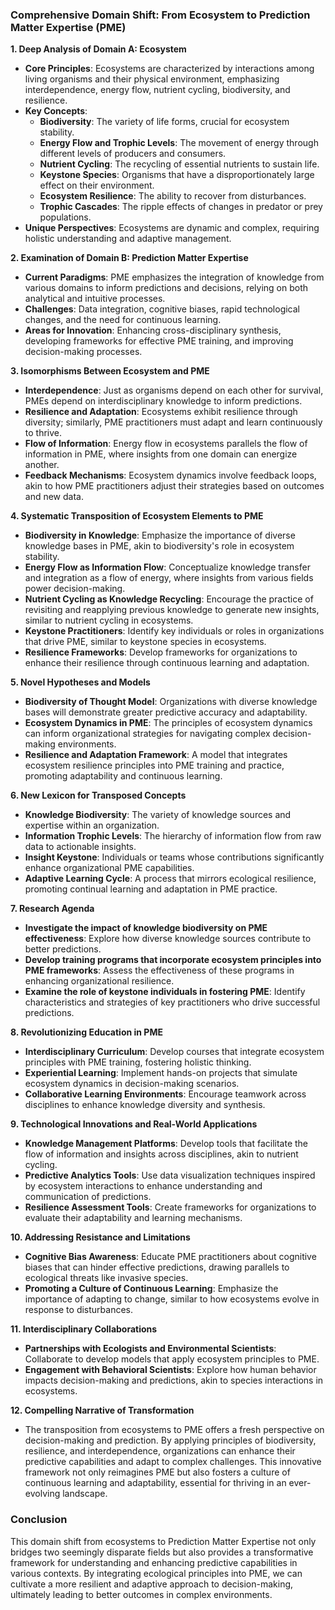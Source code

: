 ### Comprehensive Domain Shift: From Ecosystem to Prediction Matter Expertise (PME)

**1. Deep Analysis of Domain A: Ecosystem**
   - **Core Principles**: Ecosystems are characterized by interactions among living organisms and their physical environment, emphasizing interdependence, energy flow, nutrient cycling, biodiversity, and resilience.
   - **Key Concepts**: 
     - **Biodiversity**: The variety of life forms, crucial for ecosystem stability.
     - **Energy Flow and Trophic Levels**: The movement of energy through different levels of producers and consumers.
     - **Nutrient Cycling**: The recycling of essential nutrients to sustain life.
     - **Keystone Species**: Organisms that have a disproportionately large effect on their environment.
     - **Ecosystem Resilience**: The ability to recover from disturbances.
     - **Trophic Cascades**: The ripple effects of changes in predator or prey populations.
   - **Unique Perspectives**: Ecosystems are dynamic and complex, requiring holistic understanding and adaptive management.

**2. Examination of Domain B: Prediction Matter Expertise**
   - **Current Paradigms**: PME emphasizes the integration of knowledge from various domains to inform predictions and decisions, relying on both analytical and intuitive processes.
   - **Challenges**: Data integration, cognitive biases, rapid technological changes, and the need for continuous learning.
   - **Areas for Innovation**: Enhancing cross-disciplinary synthesis, developing frameworks for effective PME training, and improving decision-making processes.

**3. Isomorphisms Between Ecosystem and PME**
   - **Interdependence**: Just as organisms depend on each other for survival, PMEs depend on interdisciplinary knowledge to inform predictions.
   - **Resilience and Adaptation**: Ecosystems exhibit resilience through diversity; similarly, PME practitioners must adapt and learn continuously to thrive.
   - **Flow of Information**: Energy flow in ecosystems parallels the flow of information in PME, where insights from one domain can energize another.
   - **Feedback Mechanisms**: Ecosystem dynamics involve feedback loops, akin to how PME practitioners adjust their strategies based on outcomes and new data.

**4. Systematic Transposition of Ecosystem Elements to PME**
   - **Biodiversity in Knowledge**: Emphasize the importance of diverse knowledge bases in PME, akin to biodiversity's role in ecosystem stability.
   - **Energy Flow as Information Flow**: Conceptualize knowledge transfer and integration as a flow of energy, where insights from various fields power decision-making.
   - **Nutrient Cycling as Knowledge Recycling**: Encourage the practice of revisiting and reapplying previous knowledge to generate new insights, similar to nutrient cycling in ecosystems.
   - **Keystone Practitioners**: Identify key individuals or roles in organizations that drive PME, similar to keystone species in ecosystems.
   - **Resilience Frameworks**: Develop frameworks for organizations to enhance their resilience through continuous learning and adaptation.

**5. Novel Hypotheses and Models**
   - **Biodiversity of Thought Model**: Organizations with diverse knowledge bases will demonstrate greater predictive accuracy and adaptability.
   - **Ecosystem Dynamics in PME**: The principles of ecosystem dynamics can inform organizational strategies for navigating complex decision-making environments.
   - **Resilience and Adaptation Framework**: A model that integrates ecosystem resilience principles into PME training and practice, promoting adaptability and continuous learning.

**6. New Lexicon for Transposed Concepts**
   - **Knowledge Biodiversity**: The variety of knowledge sources and expertise within an organization.
   - **Information Trophic Levels**: The hierarchy of information flow from raw data to actionable insights.
   - **Insight Keystone**: Individuals or teams whose contributions significantly enhance organizational PME capabilities.
   - **Adaptive Learning Cycle**: A process that mirrors ecological resilience, promoting continual learning and adaptation in PME practice.

**7. Research Agenda**
   - **Investigate the impact of knowledge biodiversity on PME effectiveness**: Explore how diverse knowledge sources contribute to better predictions.
   - **Develop training programs that incorporate ecosystem principles into PME frameworks**: Assess the effectiveness of these programs in enhancing organizational resilience.
   - **Examine the role of keystone individuals in fostering PME**: Identify characteristics and strategies of key practitioners who drive successful predictions.

**8. Revolutionizing Education in PME**
   - **Interdisciplinary Curriculum**: Develop courses that integrate ecosystem principles with PME training, fostering holistic thinking.
   - **Experiential Learning**: Implement hands-on projects that simulate ecosystem dynamics in decision-making scenarios.
   - **Collaborative Learning Environments**: Encourage teamwork across disciplines to enhance knowledge diversity and synthesis.

**9. Technological Innovations and Real-World Applications**
   - **Knowledge Management Platforms**: Develop tools that facilitate the flow of information and insights across disciplines, akin to nutrient cycling.
   - **Predictive Analytics Tools**: Use data visualization techniques inspired by ecosystem interactions to enhance understanding and communication of predictions.
   - **Resilience Assessment Tools**: Create frameworks for organizations to evaluate their adaptability and learning mechanisms.

**10. Addressing Resistance and Limitations**
   - **Cognitive Bias Awareness**: Educate PME practitioners about cognitive biases that can hinder effective predictions, drawing parallels to ecological threats like invasive species.
   - **Promoting a Culture of Continuous Learning**: Emphasize the importance of adapting to change, similar to how ecosystems evolve in response to disturbances.

**11. Interdisciplinary Collaborations**
   - **Partnerships with Ecologists and Environmental Scientists**: Collaborate to develop models that apply ecosystem principles to PME.
   - **Engagement with Behavioral Scientists**: Explore how human behavior impacts decision-making and predictions, akin to species interactions in ecosystems.

**12. Compelling Narrative of Transformation**
   - The transposition from ecosystems to PME offers a fresh perspective on decision-making and prediction. By applying principles of biodiversity, resilience, and interdependence, organizations can enhance their predictive capabilities and adapt to complex challenges. This innovative framework not only reimagines PME but also fosters a culture of continuous learning and adaptability, essential for thriving in an ever-evolving landscape.

### Conclusion
This domain shift from ecosystems to Prediction Matter Expertise not only bridges two seemingly disparate fields but also provides a transformative framework for understanding and enhancing predictive capabilities in various contexts. By integrating ecological principles into PME, we can cultivate a more resilient and adaptive approach to decision-making, ultimately leading to better outcomes in complex environments.